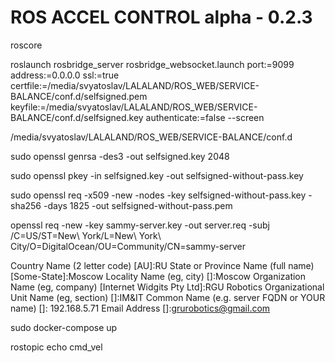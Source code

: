 # ROS ACCEL CONTROL alpha - 0.2.3

roscore

roslaunch rosbridge_server rosbridge_websocket.launch port:=9099 address:=0.0.0.0 ssl:=true certfile:=/media/svyatoslav/LALALAND/ROS_WEB/SERVICE-BALANCE/conf.d/selfsigned.pem keyfile:=/media/svyatoslav/LALALAND/ROS_WEB/SERVICE-BALANCE/conf.d/selfsigned.key authenticate:=false --screen






/media/svyatoslav/LALALAND/ROS_WEB/SERVICE-BALANCE/conf.d

sudo openssl genrsa -des3 -out selfsigned.key 2048

sudo openssl pkey -in selfsigned.key -out selfsigned-without-pass.key

sudo openssl req -x509 -new -nodes -key selfsigned-without-pass.key -sha256 -days 1825 -out selfsigned-without-pass.pem

openssl req -new -key sammy-server.key -out server.req -subj \
/C=US/ST=New\ York/L=New\ York\ City/O=DigitalOcean/OU=Community/CN=sammy-server









Country Name (2 letter code) [AU]:RU
State or Province Name (full name) [Some-State]:Moscow
Locality Name (eg, city) []:Moscow
Organization Name (eg, company) [Internet Widgits Pty Ltd]:RGU Robotics
Organizational Unit Name (eg, section) []:IM&IT
Common Name (e.g. server FQDN or YOUR name) []: 192.168.5.71
Email Address []:grurobotics@gmail.com



sudo docker-compose up







rostopic echo cmd_vel
